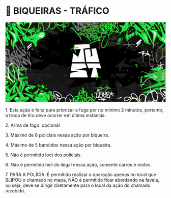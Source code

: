 # 🚧 BIQUEIRAS - TRÁFICO

![](../.gitbook/assets/bannerjust.png)

1\. Esta ação é feita para priorizar a fuga por no mínimo 2 minutos, portanto, a troca de tiro deve ocorrer em última instância.

2\. Arma de fogo: opcional

3\. Máximo de 8 policiais nessa ação por biqueira.

4\. Máximo de 5 bandidos nessa ação por biqueira.

5\. Não é permitido loot dos policiais.

6\. Não é permitido heli do ilegal nessa ação, somente carros e motos.

7\. PARA A POLÍCIA: É permitido realizar a operação apenas no local que BLIPOU o chamado no mapa, NÃO é permitido ficar abordando na favela, ou seja, deve se dirigir diretamente para o local da ação do chamado recebido.
